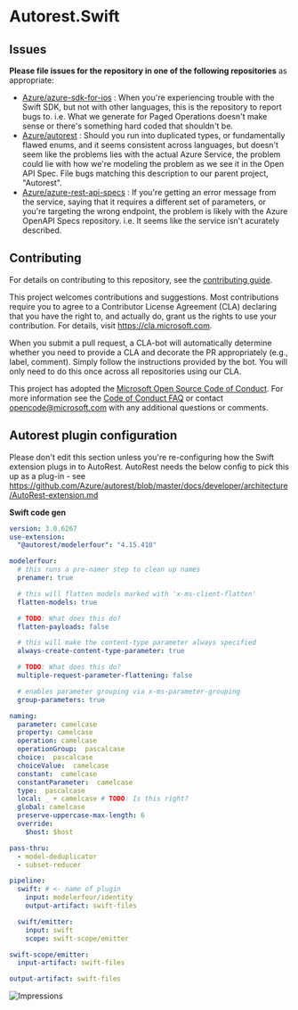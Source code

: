 # Autorest.Swift

## Issues
**Please file issues for the repository in one of the following repositories** as appropriate:

  - [Azure/azure-sdk-for-ios](https://github.com/Azure/azure-sdk-for-ios/issues) : When you're experiencing trouble with the Swift SDK, but not with other languages, this is the repository to report bugs to. i.e. What we generate for Paged Operations doesn't make sense or there's something hard coded that shouldn't be.
  - [Azure/autorest](https://github.com/Azure/autorest) : Should you run into duplicated types, or fundamentally flawed enums, and it seems consistent across languages, but doesn't seem like the problems lies with the actual Azure Service, the problem could lie with how we're modeling the problem as we see it in the Open API Spec. File bugs matching this description to our parent project, "Autorest".
  - [Azure/azure-rest-api-specs](https://github.com/Azure/azure-rest-api-specs) : If you're getting an error message from the service, saying that it requires a different set of parameters, or you're targeting the wrong endpoint, the problem is likely with the Azure OpenAPI Specs repository. i.e. It seems like the service isn't acurately described.

## Contributing

For details on contributing to this repository, see the [contributing guide](CONTRIBUTING.md).

This project welcomes contributions and suggestions. Most contributions require you to agree to a Contributor License Agreement (CLA) declaring that you have the right to, and actually do, grant us the rights to use your contribution. For details, visit
https://cla.microsoft.com.

When you submit a pull request, a CLA-bot will automatically determine whether you need to provide a CLA and decorate the PR appropriately (e.g., label, comment). Simply follow the instructions provided by the bot. You will only need to do this once across all repositories using our CLA.

This project has adopted the [Microsoft Open Source Code of Conduct](https://opensource.microsoft.com/codeofconduct/). For more information see the [Code of Conduct FAQ](https://opensource.microsoft.com/codeofconduct/faq/) or contact [opencode@microsoft.com](mailto:opencode@microsoft.com) with any additional questions or comments.

## Autorest plugin configuration

Please don't edit this section unless you're re-configuring how the Swift extension plugs in to AutoRest. AutoRest needs the below config to pick this up as a plug-in - see https://github.com/Azure/autorest/blob/master/docs/developer/architecture/AutoRest-extension.md

**Swift code gen**

``` yaml
version: 3.0.6267
use-extension:
  "@autorest/modelerfour": "4.15.410"

modelerfour:
  # this runs a pre-namer step to clean up names
  prenamer: true

  # this will flatten models marked with 'x-ms-client-flatten'
  flatten-models: true

  # TODO: What does this do?
  flatten-payloads: false

  # this will make the content-type parameter always specified
  always-create-content-type-parameter: true

  # TODO: What does this do?
  multiple-request-parameter-flattening: false

  # enables parameter grouping via x-ms-parameter-grouping
  group-parameters: true

naming:
  parameter: camelcase
  property: camelcase
  operation: camelcase
  operationGroup:  pascalcase
  choice:  pascalcase
  choiceValue:  camelcase
  constant:  camelcase
  constantParameter:  camelcase
  type:  pascalcase
  local: _ + camelcase # TODO: Is this right?
  global: camelcase
  preserve-uppercase-max-length: 6
  override:
    $host: $host

pass-thru:
  - model-deduplicator
  - subset-reducer

pipeline:
  swift: # <- name of plugin 
    input: modelerfour/identity
    output-artifact: swift-files

  swift/emitter:
    input: swift
    scope: swift-scope/emitter

swift-scope/emitter:
  input-artifact: swift-files

output-artifact: swift-files
```

![Impressions](https://azure-sdk-impressions.azurewebsites.net/api/impressions/azure-sdk-for-ios%2FREADME.png)
